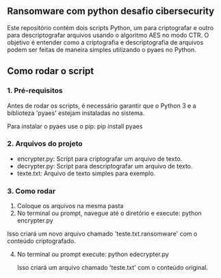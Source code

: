 ## Ransomware com python desafio cibersecurity

Este repositório contém dois scripts Python, um para criptografar e outro para descriptografar arquivos usando o algoritmo AES no modo CTR. O objetivo é entender como a criptografia e descriptografia de arquivos podem ser feitas de maneira simples utilizando o pyaes no Python.

## Como rodar o script

### 1. Pré-requisitos
Antes de rodar os scripts, é necessário garantir que o Python 3 e a biblioteza 'pyaes' estejam instaladas no sistema.

Para instalar o pyaes use o pip:
pip install pyaes

### 2. Arquivos do projeto
- encrypter.py: Script para criptografar um arquivo de texto.
- decrypter.py: Script para descriptografar um arquivo de texto.
- texte.txt: Arquivo de texto simples para exemplo.

### 3. Como rodar
1. Coloque os arquivos na mesma pasta
2. No terminal ou prompt, navegue até o diretório e execute:
  python encrypter.py

  Isso criará um novo arquivo chamado 'teste.txt.ransomware' com o conteúdo criptografado.
  
4. No terminal ou prompt execute:
   python edecrypter.py

   Isso criará um arquivo chamado 'teste.txt' com o conteúdo original.
